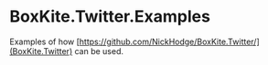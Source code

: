 BoxKite.Twitter.Examples
========================

Examples of how [https://github.com/NickHodge/BoxKite.Twitter/](BoxKite.Twitter) can be used.
